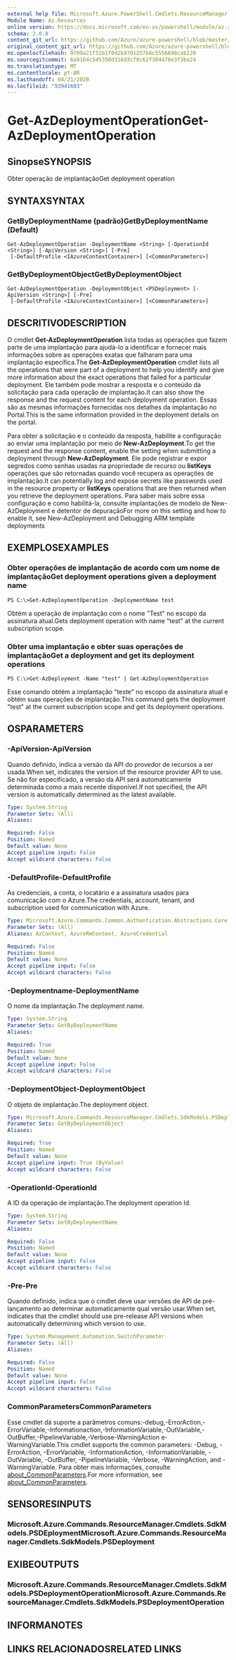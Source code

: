 ```yaml
---
external help file: Microsoft.Azure.PowerShell.Cmdlets.ResourceManager.dll-Help.xml
Module Name: Az.Resources
online version: https://docs.microsoft.com/en-us/powershell/module/az.resources/get-azdeploymentoperation
schema: 2.0.0
content_git_url: https://github.com/Azure/azure-powershell/blob/master/src/Resources/Resources/help/Get-AzDeploymentOperation.md
original_content_git_url: https://github.com/Azure/azure-powershell/blob/master/src/Resources/Resources/help/Get-AzDeploymentOperation.md
ms.openlocfilehash: 9709a21f51b1f0d2b9701257b8c5556698cab228
ms.sourcegitcommit: 6a91b4c545350d316d3cf8c62f384478e3f3ba24
ms.translationtype: MT
ms.contentlocale: pt-BR
ms.lasthandoff: 04/21/2020
ms.locfileid: "93941603"
---
```

# <span data-ttu-id="bfe2b-101">Get-AzDeploymentOperation</span><span class="sxs-lookup"><span data-stu-id="bfe2b-101">Get-AzDeploymentOperation</span></span>

## <span data-ttu-id="bfe2b-102">Sinopse</span><span class="sxs-lookup"><span data-stu-id="bfe2b-102">SYNOPSIS</span></span>
<span data-ttu-id="bfe2b-103">Obter operação de implantação</span><span class="sxs-lookup"><span data-stu-id="bfe2b-103">Get deployment operation</span></span>

## <span data-ttu-id="bfe2b-104">SYNTAX</span><span class="sxs-lookup"><span data-stu-id="bfe2b-104">SYNTAX</span></span>

### <span data-ttu-id="bfe2b-105">GetByDeploymentName (padrão)</span><span class="sxs-lookup"><span data-stu-id="bfe2b-105">GetByDeploymentName (Default)</span></span>
```
Get-AzDeploymentOperation -DeploymentName <String> [-OperationId <String>] [-ApiVersion <String>] [-Pre]
 [-DefaultProfile <IAzureContextContainer>] [<CommonParameters>]
```

### <span data-ttu-id="bfe2b-106">GetByDeploymentObject</span><span class="sxs-lookup"><span data-stu-id="bfe2b-106">GetByDeploymentObject</span></span>
```
Get-AzDeploymentOperation -DeploymentObject <PSDeployment> [-ApiVersion <String>] [-Pre]
 [-DefaultProfile <IAzureContextContainer>] [<CommonParameters>]
```

## <span data-ttu-id="bfe2b-107">DESCRITIVO</span><span class="sxs-lookup"><span data-stu-id="bfe2b-107">DESCRIPTION</span></span>
<span data-ttu-id="bfe2b-108">O cmdlet **Get-AzDeploymentOperation** lista todas as operações que fazem parte de uma implantação para ajudá-lo a identificar e fornecer mais informações sobre as operações exatas que falharam para uma implantação específica.</span><span class="sxs-lookup"><span data-stu-id="bfe2b-108">The **Get-AzDeploymentOperation** cmdlet lists all the operations that were part of a deployment to help you identify and give more information about the exact operations that failed for a particular deployment.</span></span>
<span data-ttu-id="bfe2b-109">Ele também pode mostrar a resposta e o conteúdo da solicitação para cada operação de implantação.</span><span class="sxs-lookup"><span data-stu-id="bfe2b-109">It can also show the response and the request content for each deployment operation.</span></span>
<span data-ttu-id="bfe2b-110">Essas são as mesmas informações fornecidas nos detalhes da implantação no Portal.</span><span class="sxs-lookup"><span data-stu-id="bfe2b-110">This is the same information provided in the deployment details on the portal.</span></span>

<span data-ttu-id="bfe2b-111">Para obter a solicitação e o conteúdo da resposta, habilite a configuração ao enviar uma implantação por meio de **New-AzDeployment**.</span><span class="sxs-lookup"><span data-stu-id="bfe2b-111">To get the request and the response content, enable the setting when submitting a deployment through **New-AzDeployment**.</span></span>
<span data-ttu-id="bfe2b-112">Ele pode registrar e expor segredos como senhas usadas na propriedade de recurso ou **listKeys** operações que são retornadas quando você recupera as operações de implantação.</span><span class="sxs-lookup"><span data-stu-id="bfe2b-112">It can potentially log and expose secrets like passwords used in the resource property or **listKeys** operations that are then returned when you retrieve the deployment operations.</span></span>
<span data-ttu-id="bfe2b-113">Para saber mais sobre essa configuração e como habilitá-la, consulte implantações de modelo de New-AzDeployment e detentor de depuração</span><span class="sxs-lookup"><span data-stu-id="bfe2b-113">For more on this setting and how to enable it, see New-AzDeployment and Debugging ARM template deployments</span></span>

## <span data-ttu-id="bfe2b-114">EXEMPLOS</span><span class="sxs-lookup"><span data-stu-id="bfe2b-114">EXAMPLES</span></span>

### <span data-ttu-id="bfe2b-115">Obter operações de implantação de acordo com um nome de implantação</span><span class="sxs-lookup"><span data-stu-id="bfe2b-115">Get deployment operations given a deployment name</span></span>
```
PS C:\>Get-AzDeploymentOperation -DeploymentName test
```

<span data-ttu-id="bfe2b-116">Obtém a operação de implantação com o nome "Test" no escopo da assinatura atual.</span><span class="sxs-lookup"><span data-stu-id="bfe2b-116">Gets deployment operation with name "test" at the current subscription scope.</span></span>

### <span data-ttu-id="bfe2b-117">Obter uma implantação e obter suas operações de implantação</span><span class="sxs-lookup"><span data-stu-id="bfe2b-117">Get a deployment and get its deployment operations</span></span>
```
PS C:\>Get-AzDeployment -Name "test" | Get-AzDeploymentOperation
```

<span data-ttu-id="bfe2b-118">Esse comando obtém a implantação "teste" no escopo da assinatura atual e obtém suas operações de implantação.</span><span class="sxs-lookup"><span data-stu-id="bfe2b-118">This command gets the deployment "test" at the current subscription scope and get its deployment operations.</span></span>

## <span data-ttu-id="bfe2b-119">OS</span><span class="sxs-lookup"><span data-stu-id="bfe2b-119">PARAMETERS</span></span>

### <span data-ttu-id="bfe2b-120">-ApiVersion</span><span class="sxs-lookup"><span data-stu-id="bfe2b-120">-ApiVersion</span></span>
<span data-ttu-id="bfe2b-121">Quando definido, indica a versão da API do provedor de recursos a ser usada.</span><span class="sxs-lookup"><span data-stu-id="bfe2b-121">When set, indicates the version of the resource provider API to use.</span></span>
<span data-ttu-id="bfe2b-122">Se não for especificado, a versão da API será automaticamente determinada como a mais recente disponível.</span><span class="sxs-lookup"><span data-stu-id="bfe2b-122">If not specified, the API version is automatically determined as the latest available.</span></span>

```yaml
Type: System.String
Parameter Sets: (All)
Aliases:

Required: False
Position: Named
Default value: None
Accept pipeline input: False
Accept wildcard characters: False
```

### <span data-ttu-id="bfe2b-123">-DefaultProfile</span><span class="sxs-lookup"><span data-stu-id="bfe2b-123">-DefaultProfile</span></span>
<span data-ttu-id="bfe2b-124">As credenciais, a conta, o locatário e a assinatura usados para comunicação com o Azure.</span><span class="sxs-lookup"><span data-stu-id="bfe2b-124">The credentials, account, tenant, and subscription used for communication with Azure.</span></span>

```yaml
Type: Microsoft.Azure.Commands.Common.Authentication.Abstractions.Core.IAzureContextContainer
Parameter Sets: (All)
Aliases: AzContext, AzureRmContext, AzureCredential

Required: False
Position: Named
Default value: None
Accept pipeline input: False
Accept wildcard characters: False
```

### <span data-ttu-id="bfe2b-125">-Deploymentname</span><span class="sxs-lookup"><span data-stu-id="bfe2b-125">-DeploymentName</span></span>
<span data-ttu-id="bfe2b-126">O nome da implantação.</span><span class="sxs-lookup"><span data-stu-id="bfe2b-126">The deployment name.</span></span>

```yaml
Type: System.String
Parameter Sets: GetByDeploymentName
Aliases:

Required: True
Position: Named
Default value: None
Accept pipeline input: False
Accept wildcard characters: False
```

### <span data-ttu-id="bfe2b-127">-DeploymentObject</span><span class="sxs-lookup"><span data-stu-id="bfe2b-127">-DeploymentObject</span></span>
<span data-ttu-id="bfe2b-128">O objeto de implantação.</span><span class="sxs-lookup"><span data-stu-id="bfe2b-128">The deployment object.</span></span>

```yaml
Type: Microsoft.Azure.Commands.ResourceManager.Cmdlets.SdkModels.PSDeployment
Parameter Sets: GetByDeploymentObject
Aliases:

Required: True
Position: Named
Default value: None
Accept pipeline input: True (ByValue)
Accept wildcard characters: False
```

### <span data-ttu-id="bfe2b-129">-OperationId</span><span class="sxs-lookup"><span data-stu-id="bfe2b-129">-OperationId</span></span>
<span data-ttu-id="bfe2b-130">A ID da operação de implantação.</span><span class="sxs-lookup"><span data-stu-id="bfe2b-130">The deployment operation Id.</span></span>

```yaml
Type: System.String
Parameter Sets: GetByDeploymentName
Aliases:

Required: False
Position: Named
Default value: None
Accept pipeline input: False
Accept wildcard characters: False
```

### <span data-ttu-id="bfe2b-131">-Pre</span><span class="sxs-lookup"><span data-stu-id="bfe2b-131">-Pre</span></span>
<span data-ttu-id="bfe2b-132">Quando definido, indica que o cmdlet deve usar versões de API de pré-lançamento ao determinar automaticamente qual versão usar.</span><span class="sxs-lookup"><span data-stu-id="bfe2b-132">When set, indicates that the cmdlet should use pre-release API versions when automatically determining which version to use.</span></span>

```yaml
Type: System.Management.Automation.SwitchParameter
Parameter Sets: (All)
Aliases:

Required: False
Position: Named
Default value: None
Accept pipeline input: False
Accept wildcard characters: False
```

### <span data-ttu-id="bfe2b-133">CommonParameters</span><span class="sxs-lookup"><span data-stu-id="bfe2b-133">CommonParameters</span></span>
<span data-ttu-id="bfe2b-134">Esse cmdlet dá suporte a parâmetros comuns:-debug,-ErrorAction,-ErrorVariable,-Informationaction,-InformationVariable,-OutVariable,-OutBuffer,-PipelineVariable,-Verbose-WarningAction e-WarningVariable.</span><span class="sxs-lookup"><span data-stu-id="bfe2b-134">This cmdlet supports the common parameters: -Debug, -ErrorAction, -ErrorVariable, -InformationAction, -InformationVariable, -OutVariable, -OutBuffer, -PipelineVariable, -Verbose, -WarningAction, and -WarningVariable.</span></span> <span data-ttu-id="bfe2b-135">Para obter mais informações, consulte [about_CommonParameters](http://go.microsoft.com/fwlink/?LinkID=113216).</span><span class="sxs-lookup"><span data-stu-id="bfe2b-135">For more information, see [about_CommonParameters](http://go.microsoft.com/fwlink/?LinkID=113216).</span></span>

## <span data-ttu-id="bfe2b-136">SENSORES</span><span class="sxs-lookup"><span data-stu-id="bfe2b-136">INPUTS</span></span>

### <span data-ttu-id="bfe2b-137">Microsoft.Azure.Commands.ResourceManager.Cmdlets.SdkModels.PSDEployment</span><span class="sxs-lookup"><span data-stu-id="bfe2b-137">Microsoft.Azure.Commands.ResourceManager.Cmdlets.SdkModels.PSDeployment</span></span>

## <span data-ttu-id="bfe2b-138">EXIBE</span><span class="sxs-lookup"><span data-stu-id="bfe2b-138">OUTPUTS</span></span>

### <span data-ttu-id="bfe2b-139">Microsoft.Azure.Commands.ResourceManager.Cmdlets.SdkModels.PSDeploymentOperation</span><span class="sxs-lookup"><span data-stu-id="bfe2b-139">Microsoft.Azure.Commands.ResourceManager.Cmdlets.SdkModels.PSDeploymentOperation</span></span>

## <span data-ttu-id="bfe2b-140">INFORMA</span><span class="sxs-lookup"><span data-stu-id="bfe2b-140">NOTES</span></span>

## <span data-ttu-id="bfe2b-141">LINKS RELACIONADOS</span><span class="sxs-lookup"><span data-stu-id="bfe2b-141">RELATED LINKS</span></span>
